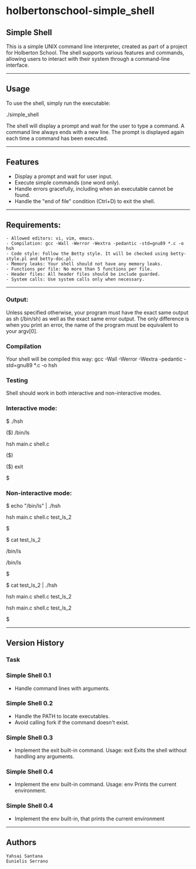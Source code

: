 # holbertonschool-simple_shell

## Simple Shell

This is a simple UNIX command line interpreter, created as part of a project for Holberton School. The shell supports various features and commands, allowing users to interact with their system through a command-line interface.

---

## Usage

To use the shell, simply run the executable:

./simple_shell

The shell will display a prompt and wait for the user to type a command. A command line always ends with a new line. The prompt is displayed again each time a command has been executed.

---

## Features

   - Display a prompt and wait for user input.
   - Execute simple commands (one word only).
   - Handle errors gracefully, including when an executable cannot be found.
   - Handle the "end of file" condition (Ctrl+D) to exit the shell.
---

## Requirements:

    - Allowed editors: vi, vim, emacs.
    - Compilation: gcc -Wall -Werror -Wextra -pedantic -std=gnu89 *.c -o hsh
    - Code style: Follow the Betty style. It will be checked using betty-style.pl and betty-doc.pl.
    - Memory leaks: Your shell should not have any memory leaks.
    - Functions per file: No more than 5 functions per file.
    - Header files: All header files should be include guarded.
    - System calls: Use system calls only when necessary.
---
### Output:

Unless specified otherwise, your program must have the exact same output as sh (/bin/sh) as well as the exact same error output. The only difference is when you print an error, the name of the program must be equivalent to your argv[0].

### Compilation

Your shell will be compiled this way:
gcc -Wall -Werror -Wextra -pedantic -std=gnu89 *.c -o hsh

### Testing
Shell should work in both interactive and non-interactive modes.

### Interactive mode:
$ ./hsh

($) /bin/ls

hsh main.c shell.c

($)

($) exit

$

### Non-interactive mode:
$ echo "/bin/ls" | ./hsh

hsh main.c shell.c test_ls_2

$

$ cat test_ls_2

/bin/ls

/bin/ls

$

$ cat test_ls_2 | ./hsh

hsh main.c shell.c test_ls_2

hsh main.c shell.c test_ls_2

$

---

## Version History
### Task

### Simple Shell 0.1

   -  Handle command lines with arguments.

### Simple Shell 0.2

   -  Handle the PATH to locate executables.
   -  Avoid calling fork if the command doesn't exist.

### Simple Shell 0.3

   -  Implement the exit built-in command.
        Usage: exit
        Exits the shell without handling any arguments.

### Simple Shell 0.4

   -  Implement the env built-in command.
        Usage: env
        Prints the current environment.

### Simple Shell 0.4

  - Implement the env built-in, that prints the current environment

---

## Authors

    Yahsai Santana
    Eunielis Serrano
